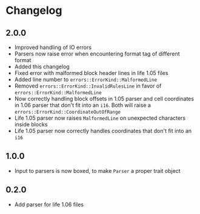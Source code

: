 # Changelog

## 2.0.0
* Improved handling of IO errors
* Parsers now raise error when encountering format tag of different format
* Added this changelog
* Fixed error with malformed block header lines in life 1.05 files
* Added line number to `errors::ErrorKind::MalformedLine`
* Removed `errors::ErrorKind::InvalidRulesLine` in favor of `errors::ErrorKind::MalformedLine`
* Now correctly handling block offsets in 1.05 parser and cell coordinates in 1.06 parser that don't fit into an `i16`. Both will raise a `errors::ErrorKind::CoordinateOutOfRange`
* Life 1.05 parser now raises `MalformedLine` on unexpected characters inside blocks
* Life 1.05 parser now correctly handles coordinates that don't fit into an `i16`

## 1.0.0
* Input to parsers is now boxed, to make `Parser` a proper trait object

## 0.2.0
* Add parser for life 1.06 files
